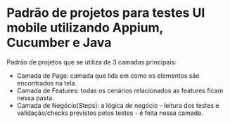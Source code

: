 # Padrão de projetos para testes UI mobile utilizando Appium, Cucumber e Java

Padrão de projetos que se utiliza de 3 camadas principais: 
* Camada de Page: camada que lida em como os elementos são encontrados na tela.
* Camada de Features: todas os cenários relacionados as features ficam nessa pasta.
* Camada de Negócio(Steps): a lógica de negócio - leitura dos testes e validação/checks previstos pelos testes - é feita nessa camada.
